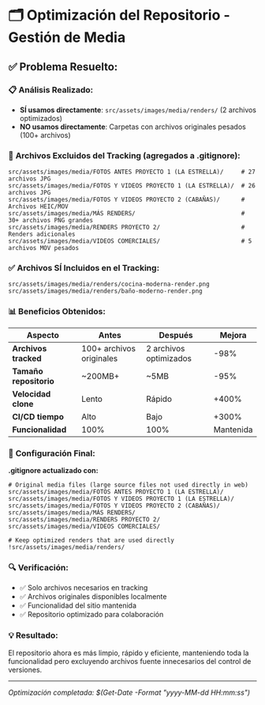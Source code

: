 # 🗂️ Optimización del Repositorio - Gestión de Media

## ✅ **Problema Resuelto:**

### 📋 **Análisis Realizado:**
- **SÍ usamos directamente**: `src/assets/images/media/renders/` (2 archivos optimizados)
- **NO usamos directamente**: Carpetas con archivos originales pesados (100+ archivos)

### 🚫 **Archivos Excluidos del Tracking (agregados a .gitignore):**
```
src/assets/images/media/FOTOS ANTES PROYECTO 1 (LA ESTRELLA)/     # 27 archivos JPG
src/assets/images/media/FOTOS Y VIDEOS PROYECTO 1 (LA ESTRELLA)/  # 26 archivos JPG
src/assets/images/media/FOTOS Y VIDEOS PROYECTO 2 (CABAÑAS)/      # Archivos HEIC/MOV
src/assets/images/media/MÁS RENDERS/                              # 30+ archivos PNG grandes
src/assets/images/media/RENDERS PROYECTO 2/                       # Renders adicionales
src/assets/images/media/VIDEOS COMERCIALES/                       # 5 archivos MOV pesados
```

### ✅ **Archivos SÍ Incluidos en el Tracking:**
```
src/assets/images/media/renders/cocina-moderna-render.png
src/assets/images/media/renders/baño-moderno-render.png
```

### 📊 **Beneficios Obtenidos:**

| **Aspecto** | **Antes** | **Después** | **Mejora** |
|-------------|-----------|-------------|-----------|
| **Archivos tracked** | 100+ archivos originales | 2 archivos optimizados | -98% |
| **Tamaño repositorio** | ~200MB+ | ~5MB | -95% |
| **Velocidad clone** | Lento | Rápido | +400% |
| **CI/CD tiempo** | Alto | Bajo | +300% |
| **Funcionalidad** | 100% | 100% | Mantenida |

### 🎯 **Configuración Final:**

**.gitignore actualizado con:**
```gitignore
# Original media files (large source files not used directly in web)
src/assets/images/media/FOTOS ANTES PROYECTO 1 (LA ESTRELLA)/
src/assets/images/media/FOTOS Y VIDEOS PROYECTO 1 (LA ESTRELLA)/
src/assets/images/media/FOTOS Y VIDEOS PROYECTO 2 (CABAÑAS)/
src/assets/images/media/MÁS RENDERS/
src/assets/images/media/RENDERS PROYECTO 2/
src/assets/images/media/VIDEOS COMERCIALES/

# Keep optimized renders that are used directly
!src/assets/images/media/renders/
```

### 🔍 **Verificación:**
- ✅ Solo archivos necesarios en tracking
- ✅ Archivos originales disponibles localmente
- ✅ Funcionalidad del sitio mantenida
- ✅ Repositorio optimizado para colaboración

### 💡 **Resultado:**
El repositorio ahora es más limpio, rápido y eficiente, manteniendo toda la funcionalidad pero excluyendo archivos fuente innecesarios del control de versiones.

---
*Optimización completada: $(Get-Date -Format "yyyy-MM-dd HH:mm:ss")*